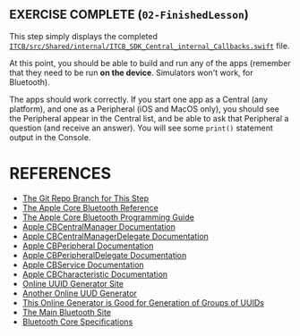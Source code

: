 ## EXERCISE COMPLETE (`02-FinishedLesson`)

This step simply displays the completed [`ITCB/src/Shared/internal/ITCB_SDK_Central_internal_Callbacks.swift`](https://github.com/ChrisMarshallNY/ITCB-master/tree/master/02-FinishedLesson/SDK-src/src/internal/ITCB_SDK_Central_internal_Callbacks.swift) file.

At this point, you should be able to build and run any of the apps (remember that they need to be run **on the device**. Simulators won't work, for Bluetooth).

The apps should work correctly. If you start one app as a Central (any platform), and one as a Peripheral (iOS and MacOS only), you should see the Peripheral appear in the Central list, and be able to ask that Peripheral a question (and receive an answer). You will see some `print()` statement output in the Console.

# REFERENCES

- [The Git Repo Branch for This Step](https://github.com/ChrisMarshallNY/ITCB-master/tree/master/02-FinishedLesson)
- [The Apple Core Bluetooth Reference](https://developer.apple.com/documentation/corebluetooth)
- [The Apple Core Bluetooth Programming Guide](https://developer.apple.com/library/archive/documentation/NetworkingInternetWeb/Conceptual/CoreBluetooth_concepts/AboutCoreBluetooth/Introduction.html#//apple_ref/doc/uid/TP40013257)
- [Apple CBCentralManager Documentation](https://developer.apple.com/documentation/corebluetooth/cbcentralmanager)
- [Apple CBCentralManagerDelegate Documentation](https://developer.apple.com/documentation/corebluetooth/cbcentralmanagerdelegate)
- [Apple CBPeripheral Documentation](https://developer.apple.com/documentation/corebluetooth/cbperipheral)
- [Apple CBPeripheralDelegate Documentation](https://developer.apple.com/documentation/corebluetooth/cbperipheraldelegate)
- [Apple CBService Documentation](https://developer.apple.com/documentation/corebluetooth/cbservice)
- [Apple CBCharacteristic Documentation](https://developer.apple.com/documentation/corebluetooth/cbcharacteristic)
- [Online UUID Generator Site](https://www.uuidgenerator.net)
- [Another Online UUD Generator](https://www.guidgenerator.com)
- [This Online Generator is Good for Generation of Groups of UUIDs](https://onlinerandomtools.com/generate-random-uuid)
- [The Main Bluetooth Site](https://www.bluetooth.com/)
- [Bluetooth Core Specifications](https://www.bluetooth.com/specifications/bluetooth-core-specification/)
